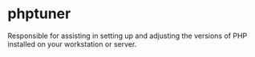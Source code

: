 # phptuner
Responsible for assisting in setting up and adjusting the versions of PHP installed on your workstation or server.

